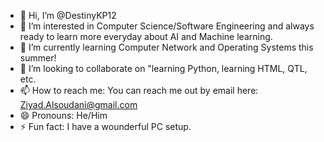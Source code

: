 - 👋 Hi, I’m @DestinyKP12
- 👀 I’m interested in Computer Science/Software Engineering and always ready to learn more everyday about AI and Machine learning.
- 🌱 I’m currently learning Computer Network and Operating Systems this summer!
- 💞️ I’m looking to collaborate on "learning Python, learning HTML, QTL, etc.
- 📫 How to reach me: You can reach me out by email here: Ziyad.Alsoudani@gmail.com
- 😄 Pronouns: He/Him
- ⚡ Fun fact: I have a wounderful PC setup.

<!---
DestinyKP12/DestinyKP12 is a ✨ special ✨ repository because its `README.md` (this file) appears on your GitHub profile.
You can click the Preview link to take a look at your changes.
--->
